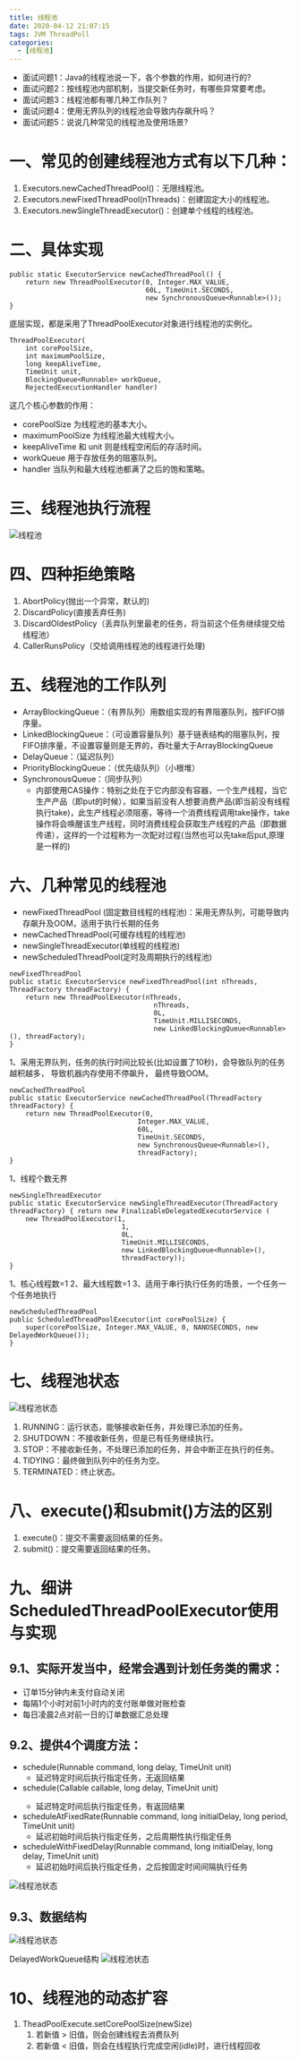 ```yaml
---
title: 线程池
date: 2020-04-12 21:07:15
tags: JVM ThreadPoll
categories:
  - [线程池]
---
```

* 面试问题1：Java的线程池说一下，各个参数的作用，如何进行的?
* 面试问题2：按线程池内部机制，当提交新任务时，有哪些异常要考虑。
* 面试问题3：线程池都有哪几种工作队列？
* 面试问题4：使用无界队列的线程池会导致内存飙升吗？
* 面试问题5：说说几种常见的线程池及使用场景?

# 一、常见的创建线程池方式有以下几种：
1. Executors.newCachedThreadPool()：无限线程池。
2. Executors.newFixedThreadPool(nThreads)：创建固定大小的线程池。
3. Executors.newSingleThreadExecutor()：创建单个线程的线程池。

<!--more-->  

# 二、具体实现
```
public static ExecutorService newCachedThreadPool() {
    return new ThreadPoolExecutor(0, Integer.MAX_VALUE,
                                  60L, TimeUnit.SECONDS,
                                  new SynchronousQueue<Runnable>());
}
```
底层实现，都是采用了ThreadPoolExecutor对象进行线程池的实例化。

```
ThreadPoolExecutor(
    int corePoolSize, 
    int maximumPoolSize, 
    long keepAliveTime, 
    TimeUnit unit, 
    BlockingQueue<Runnable> workQueue, 
    RejectedExecutionHandler handler) 
```

这几个核心参数的作用：
* corePoolSize 为线程池的基本大小。
* maximumPoolSize 为线程池最大线程大小。
* keepAliveTime 和 unit 则是线程空闲后的存活时间。
* workQueue 用于存放任务的阻塞队列。
* handler 当队列和最大线程池都满了之后的饱和策略。


# 三、线程池执行流程
![线程池](2020-04-12-线程池/线程池.png)

# 四、四种拒绝策略

1. AbortPolicy(抛出一个异常，默认的)
2. DiscardPolicy(直接丢弃任务)
3. DiscardOldestPolicy（丢弃队列里最老的任务，将当前这个任务继续提交给线程池）
4. CallerRunsPolicy（交给调用线程池的线程进行处理)


# 五、线程池的工作队列

* ArrayBlockingQueue：（有界队列）用数组实现的有界阻塞队列，按FIFO排序量。
* LinkedBlockingQueue：（可设置容量队列）基于链表结构的阻塞队列，按FIFO排序量，不设置容量则是无界的，吞吐量大于ArrayBlockingQueue
* DelayQueue：（延迟队列）
* PriorityBlockingQueue：（优先级队列）（小根堆）
* SynchronousQueue：（同步队列）
    * 内部使用CAS操作：特别之处在于它内部没有容器，一个生产线程，当它生产产品（即put的时候），如果当前没有人想要消费产品(即当前没有线程执行take)，此生产线程必须阻塞，等待一个消费线程调用take操作，take操作将会唤醒该生产线程，同时消费线程会获取生产线程的产品（即数据传递），这样的一个过程称为一次配对过程(当然也可以先take后put,原理是一样的)

# 六、几种常见的线程池
* newFixedThreadPool (固定数目线程的线程池)：采用无界队列，可能导致内存飙升及OOM，适用于执行长期的任务
* newCachedThreadPool(可缓存线程的线程池)
* newSingleThreadExecutor(单线程的线程池)
* newScheduledThreadPool(定时及周期执行的线程池)

```
newFixedThreadPool
public static ExecutorService newFixedThreadPool(int nThreads, ThreadFactory threadFactory) { 
    return new ThreadPoolExecutor(nThreads, 
                                    nThreads, 
                                    0L, 
                                    TimeUnit.MILLISECONDS, 
                                    new LinkedBlockingQueue<Runnable>(), threadFactory); 
}
```
1、采用无界队列，任务的执行时间比较长(比如设置了10秒)，会导致队列的任务越积越多，
    导致机器内存使用不停飙升， 最终导致OOM。

```
newCachedThreadPool
public static ExecutorService newCachedThreadPool(ThreadFactory threadFactory) { 
    return new ThreadPoolExecutor(0, 
                                Integer.MAX_VALUE, 
                                60L, 
                                TimeUnit.SECONDS, 
                                new SynchronousQueue<Runnable>(), 
                                threadFactory); 
}
```
1、线程个数无界

```
newSingleThreadExecutor
public static ExecutorService newSingleThreadExecutor(ThreadFactory threadFactory) { return new FinalizableDelegatedExecutorService (
    new ThreadPoolExecutor(1, 
                            1, 
                            0L, 
                            TimeUnit.MILLISECONDS, 
                            new LinkedBlockingQueue<Runnable>(), 
                            threadFactory)); 
}
```
1、核心线程数=1
2、最大线程数=1
3、适用于串行执行任务的场景，一个任务一个任务地执行

```
newScheduledThreadPool
public ScheduledThreadPoolExecutor(int corePoolSize) { 
    super(corePoolSize, Integer.MAX_VALUE, 0, NANOSECONDS, new DelayedWorkQueue()); 
}
```

# 七、线程池状态
![线程池状态](2020-04-12-线程池/线程池状态.png)
1. RUNNING：运行状态，能够接收新任务，并处理已添加的任务。
2. SHUTDOWN：不接收新任务，但是已有任务继续执行。
3. STOP：不接收新任务，不处理已添加的任务，并会中断正在执行的任务。
4. TIDYING：最终做到队列中的任务为空。
5. TERMINATED：终止状态。

# 八、execute()和submit()方法的区别
1. execute()：提交不需要返回结果的任务。
2. submit()：提交需要返回结果的任务。


# 九、细讲ScheduledThreadPoolExecutor使用与实现

## 9.1、实际开发当中，经常会遇到计划任务类的需求：
* 订单15分钟内未支付自动关闭
* 每隔1个小时对前1小时内的支付账单做对账检查
* 每日凌晨2点对前一日的订单数据汇总处理

## 9.2、提供4个调度方法：
* schedule(Runnable command, long delay, TimeUnit unit)
    * 延迟特定时间后执行指定任务，无返回结果 
* schedule(Callable<V> callable, long delay, TimeUnit unit)
    * 延迟特定时间后执行指定任务，有返回结果
* scheduleAtFixedRate(Runnable command, long initialDelay, long period, TimeUnit unit)
    * 延迟初始时间后执行指定任务，之后周期性执行指定任务
* scheduleWithFixedDelay(Runnable command, long initialDelay, long delay, TimeUnit unit)
    * 延迟初始时间后执行指定任务，之后按固定时间间隔执行任务


![线程池状态](2020-04-12-线程池/定时任务.png)
## 9.3、数据结构
![线程池状态](2020-04-12-线程池/定时任务-数据结构.png)

DelayedWorkQueue结构
![线程池状态](2020-04-12-线程池/DelayedWorkQueue.png)

# 10、线程池的动态扩容
1. TheadPoolExecute.setCorePoolSize(newSize)
    1. 若新值 > 旧值，则会创建线程去消费队列
    2. 若新值 < 旧值，则会在线程执行完成空闲(idle)时，进行线程回收